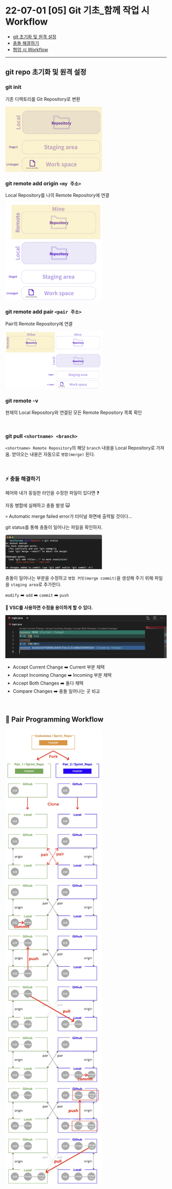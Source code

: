 # 22-07-01 [05] Git 기초_함께 작업 시 Workflow

- [git 초기화 및 원격 설정](#git-repo-초기화-및-원격-설정)
- [충돌 해결하기](#⚡️-충돌-해결하기)
- [협업 시 Workflow](#🌟-pair-programming-workflow)

---

## git repo 초기화 및 원격 설정

### git init

기존 디렉토리를 Git Repository로 변환

<img src="../images/BootCamp/Section01/[05]/init.png" width="60%" height="20%">

<Br>

### git remote add origin `<my 주소>`

Local Repository를 나의 Remote Repository에 연결

<img src="../images/BootCamp/Section01/[05]/remotemy.png" width="60%" height="20%">

<Br>

### git remote add pair `<pair 주소>`

Pair의 Remote Repository에 연결

<img src="../images/BootCamp/Section01/[05]/remotepair.png" width="60%" height="20%">

<br>

### git remote -v

현재의 Local Repository와 연결된 모든 Remote Repository 목록 확인

<Br>

### git pull `<shortname> <branch>`

`<shortname> Remote Repository`의 해당 `branch` 내용을 Local Repository로 가져옴. 받아오는 내용은 자동으로 `병합(merge)` 된다.

<Br>

### ⚡️ 충돌 해결하기

페어와 내가 동일한 라인을 수정한 파일이 있다면 ❓

자동 병합에 실패하고 충돌 발생 🙀

💀 Automatic merge failed error가 터미널 화면에 출력될 것이다...

git status를 통해 충돌이 일어나는 파일을 확인하자.

<img src="../images/BootCamp/Section01/[05]/conflict.png" width="60%" height="20%">

<br>

충돌이 일어나는 부분을 수정하고 `병합 커밋(merge commit)`을 생성해 주기 위해 파일을 `staging area`로 추가한다.

`modify` ➡️ `add` ➡️ `commit` ➡️ `push`
 
**🍯 VSC를 사용하면 수정을 용이하게 할 수 있다.**

<img src="../images/BootCamp/Section01/[05]/mergeIDE.png">

- Accept Current Change ➡️ Current 부분 채택
- Accept Incoming Change ➡️ Incoming 부분 채택
- Accept Both Changes ➡️ 둘다 채택
- Compare Changes ➡️ 충돌 일어나는 곳 비교

<br>

## 🌟 Pair Programming Workflow

<img src="../images/BootCamp/Section01/[05]/pair1.png" width="60%" height="20%">
<img src="../images/BootCamp/Section01/[05]/pair2.png" width="60%" height="20%">
<img src="../images/BootCamp/Section01/[05]/pair3.png" width="60%" height="20%">
<img src="../images/BootCamp/Section01/[05]/pair4.png" width="60%" height="20%">
<img src="../images/BootCamp/Section01/[05]/pair5.png" width="60%" height="20%">
<img src="../images/BootCamp/Section01/[05]/pair6.png" width="60%" height="20%">
<img src="../images/BootCamp/Section01/[05]/pair7.png" width="60%" height="20%">
<img src="../images/BootCamp/Section01/[05]/pair8.png" width="60%" height="20%">
<img src="../images/BootCamp/Section01/[05]/pair9.png" width="60%" height="20%">
